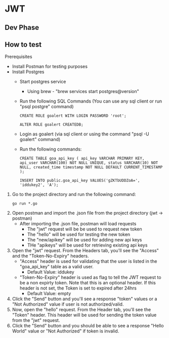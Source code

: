 # JWT
## Dev Phase

## How to test

Prerequisites
* Install Postman for testing purposes
* Install Postgres
    * Start postgres service
        * Using brew - "brew services start postgres@version"
    * Run the following SQL Commands (You can use any sql client or run "psql postgre" command)
        ~~~
        CREATE ROLE goalert WITH LOGIN PASSWORD 'root';

        ALTER ROLE goalert CREATEDB;
        ~~~

    * Login as goalert (via sql client or using the command "psql -U goalert" command)
    * Run the following commands:
        ~~~
        CREATE TABLE goa_api_key ( api_key VARCHAR PRIMARY KEY, api_user VARCHAR(100) NOT NULL UNIQUE, status VARCHAR(10) NOT NULL, created_time timestamp NOT NULL DEFAULT CURRENT_TIMESTAMP );

        INSERT INTO public.goa_api_key VALUES('gZKTbUDDZoA=', 'iddukey2', 'A');
        ~~~

1. Go to the project directory and run the following command:
    ```
    go run *.go
    ```
2. Open postman and import the .json file from the project directory (jwt -> postman)
    * After importing the .json file, postman will load requests
        * The "jwt" request will be be used to request new token
        * The "hello" will be used for testing the new token 
        * The "new/apikey" will be used for adding new api keys
        * THe "apikeys" will be used for retrieving existing api keys
3. Open the "jwt" request. From the Headers tab, you'll see the "Access" and the "Token-No-Expiry" headers.
    * "Access" header is used for validating that the user is listed in the "goa_api_key" table as a valid user.
        * Default Value: iddukey  
    * "Token-No-Expiry" header is used as flag to tell the JWT request to be a non expirty token. Note that this is an optional header.
    If this header is not set, the Token is set to expired after 24hrs
        * Default Value: empty
4. Click the "Send" button and you'll see a response "token" values or a "Not Authorized" value if user is not authorized/valid.
5. Now, open the "hello" request. From the Header tab, you'll see the "Token" header. This header will be used for sending the token value from the "jwt" request.
6. Click the "Send" button and you should be able to see a response "Hello World" value or "Not Authorized" if token is invalid.

